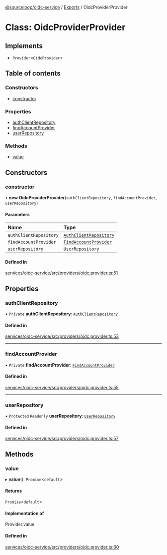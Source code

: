[@sourceloop/oidc-service](../README.md) / [Exports](../modules.md) / OidcProviderProvider

# Class: OidcProviderProvider

## Implements

- `Provider`<`OidcProvider`\>

## Table of contents

### Constructors

- [constructor](OidcProviderProvider.md#constructor)

### Properties

- [authClientRepository](OidcProviderProvider.md#authclientrepository)
- [findAccountProvider](OidcProviderProvider.md#findaccountprovider)
- [userRepository](OidcProviderProvider.md#userrepository)

### Methods

- [value](OidcProviderProvider.md#value)

## Constructors

### constructor

• **new OidcProviderProvider**(`authClientRepository`, `findAccountProvider`, `userRepository`)

#### Parameters

| Name | Type |
| :------ | :------ |
| `authClientRepository` | [`AuthClientRepository`](AuthClientRepository.md) |
| `findAccountProvider` | [`FindAccountProvider`](FindAccountProvider.md) |
| `userRepository` | [`UserRepository`](UserRepository.md) |

#### Defined in

[services/oidc-service/src/providers/oidc.provider.ts:51](https://github.com/sourcefuse/loopback4-microservice-catalog/blob/d35fdb3f0/services/oidc-service/src/providers/oidc.provider.ts#L51)

## Properties

### authClientRepository

• `Private` **authClientRepository**: [`AuthClientRepository`](AuthClientRepository.md)

#### Defined in

[services/oidc-service/src/providers/oidc.provider.ts:53](https://github.com/sourcefuse/loopback4-microservice-catalog/blob/d35fdb3f0/services/oidc-service/src/providers/oidc.provider.ts#L53)

___

### findAccountProvider

• `Private` **findAccountProvider**: [`FindAccountProvider`](FindAccountProvider.md)

#### Defined in

[services/oidc-service/src/providers/oidc.provider.ts:55](https://github.com/sourcefuse/loopback4-microservice-catalog/blob/d35fdb3f0/services/oidc-service/src/providers/oidc.provider.ts#L55)

___

### userRepository

• `Protected` `Readonly` **userRepository**: [`UserRepository`](UserRepository.md)

#### Defined in

[services/oidc-service/src/providers/oidc.provider.ts:57](https://github.com/sourcefuse/loopback4-microservice-catalog/blob/d35fdb3f0/services/oidc-service/src/providers/oidc.provider.ts#L57)

## Methods

### value

▸ **value**(): `Promise`<`default`\>

#### Returns

`Promise`<`default`\>

#### Implementation of

Provider.value

#### Defined in

[services/oidc-service/src/providers/oidc.provider.ts:60](https://github.com/sourcefuse/loopback4-microservice-catalog/blob/d35fdb3f0/services/oidc-service/src/providers/oidc.provider.ts#L60)
